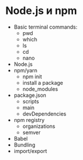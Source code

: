 # Node.js и npm

- Basic terminal commands:
  - pwd
  - which
  - ls
  - cd
  - nano
- Node.js
- npm/yarn
  - npm init
  - install a package
  - node_modules
- package.json
  - scripts
  - main
  - devDependencies
- npm registry
  - organizations
  - semver
- Babel
- Bundling
- import/export
